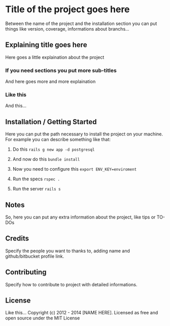 # Title of the project goes here

Between the name of the project and the installation section you can put things like version, coverage,
informations about branchs...

## Explaining title goes here

Here goes a little explaination about the project

### If you need sections you put more sub-titles

And here goes more and more explaination

### Like this

And this...

## Installation / Getting Started

Here you can put the path necessary to install the project on your machine. For example you can describe
something like that:

1. Do this
```rails g new app -d postgresql```

2. And now do this
```bundle install```

3. Now you need to configure this
```export ENV_KEY=enviroment```

4. Run the specs
```rspec .```

5. Run the server
```rails s```

## Notes

So, here you can put any extra information about the project, like tips or TO-DOs

## Credits

Specify the people you want to thanks to, adding name and github/bitbucket profile link.

## Contributing

Specify how to contribute to project with detailed informations.

## License

Like this...
Copyright (c) 2012 - 2014 [NAME HERE]. Licensed as free and open source under the MIT License

